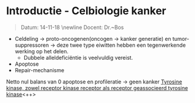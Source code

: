 # Introductie - Celbiologie kanker
 > Datum: 14-11-18 \newline
 > Docent: Dr.~Bos

- Celdeling → proto-oncogenen(oncogen → kanker generatie) en tumor-suppressoren → deze twee type eiwitten hebben een tegenwerkende werking op het delen.
	* Dubbele alleldeficiëntie is veelvuldig vereist.
- Apoptose
- Repair-mechanisme 

Netto nul balans van 0 apoptose en profileratie → geen kanker
[Tyrosine kinase, zowel receptor kinase receptor als receptor geassocieerd tyrosine kinase](https://www.quora.com/What-is-the-difference-between-non-receptor-tyrosine-kinase-and-receptor-tyrosine-kinase)<++>
